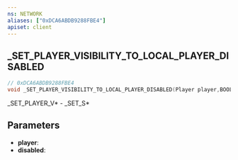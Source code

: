 ```yaml
---
ns: NETWORK
aliases: ["0xDCA6ABDB9288FBE4"]
apiset: client
---
```

## _SET_PLAYER_VISIBILITY_TO_LOCAL_PLAYER_DISABLED

```c
// 0xDCA6ABDB9288FBE4
void _SET_PLAYER_VISIBILITY_TO_LOCAL_PLAYER_DISABLED(Player player,BOOL disabled);
```

_SET_PLAYER_V* - _SET_S*

## Parameters
* **player**:
* **disabled**:



